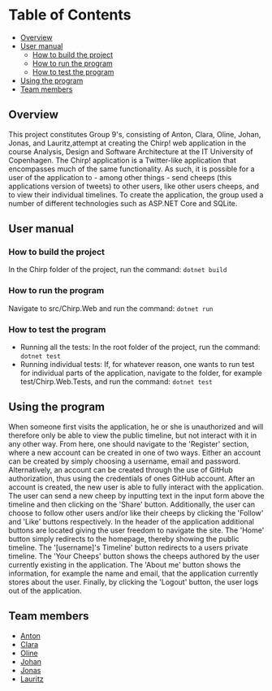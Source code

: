 # Table of Contents
- [Overview](#overview)
- [User manual](#user-manual)
  - [How to build the project](#how-to-build-the-project)
  - [How to run the program](#how-to-run-the-program)
  - [How to test the program](#how-to-test-the-program)
- [Using the program](#using-the-program)
- [Team members](#team-members)

## Overview
This project constitutes Group 9's, consisting of Anton, Clara, Oline, Johan, Jonas, and Lauritz,attempt at creating the Chirp! web application in the course Analysis, Design and Software Architecture at the IT University of Copenhagen. The Chirp! application is a Twitter-like application that encompasses much of the same functionality. As such, it is possible for a user of the application to - among other things - send cheeps (this applications version of tweets) to other users, like other users cheeps, and to view their individual timelines. To create the application, the group used a number of different technologies such as ASP.NET Core and SQLite.

## User manual

### How to build the project
In the Chirp folder of the project, run the command: `dotnet build`

### How to run the program
Navigate to src/Chirp.Web and run the command: `dotnet run`

### How to test the program
- Running all the tests: In the root folder of the project, run the command: `dotnet test`
- Running individual tests: If, for whatever reason, one wants to run test for individual parts of the application, navigate to the folder, for example test/Chirp.Web.Tests, and run the command: `dotnet test` 

## Using the program
When someone first visits the application, he or she is unauthorized and will therefore only be able to view the public timeline, but not interact with it in any other way. From here, one should navigate to the 'Register' section, where a new account can be created in one of two ways. Either an account can be created by simply choosing a username, email and password. Alternatively, an account can be created through the use of GitHub authorization, thus using the credentials of ones GitHub account. After an account is created, the new user is able to fully interact with the application. The user can send a new cheep by inputting text in the input form above the timeline and then clicking on the 'Share' button. Additionally, the user can choose to follow other users and/or like their cheeps by clicking the 'Follow' and 'Like' buttons respectively. In the header of the application additional buttons are located giving the user freedom to navigate the site. The 'Home' button simply redirects to the homepage, thereby showing the public timeline. The '[username]'s Timeline' button redirects to a users private timeline. The 'Your Cheeps' button shows the cheeps authored by the user currently existing in the application. The 'About me' button shows the information, for example the name and email, that the application currently stores about the user. Finally, by clicking the 'Logout' button, the user logs out of the application.

## Team members
- [Anton](https://github.com/AntonFriis)
- [Clara](https://github.com/ClaraWJ)
- [Oline](https://github.com/olinesk)
- [Johan](https://github.com/JohanSandager)
- [Jonas](https://github.com/JKramer91)
- [Lauritz](https://github.com/lanaitu)